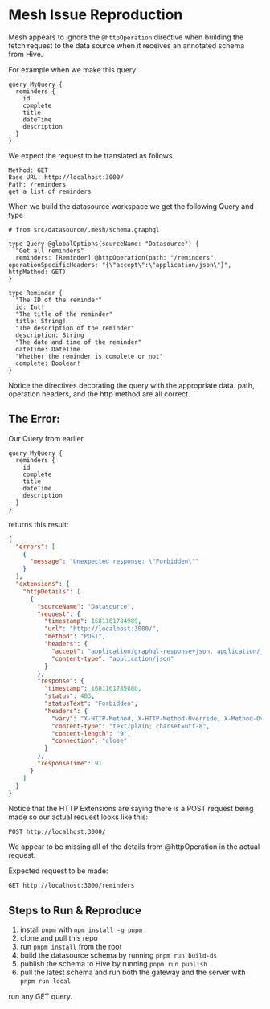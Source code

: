 # Mesh Issue Reproduction

Mesh appears to ignore the `@httpOperation` directive when building the fetch request to the data source when it receives an annotated schema from Hive.

For example when we make this query:

```gql
query MyQuery {
  reminders {
    id
    complete
    title
    dateTime
    description
  }
}
```

We expect the request to be translated as follows

```
Method: GET
Base URL: http://localhost:3000/
Path: /reminders
get a list of reminders
```

When we build the datasource workspace we get the following Query and type

```gql
# from src/datasource/.mesh/schema.graphql

type Query @globalOptions(sourceName: "Datasource") {
  "Get all reminders"
  reminders: [Reminder] @httpOperation(path: "/reminders", operationSpecificHeaders: "{\"accept\":\"application/json\"}", httpMethod: GET)
}

type Reminder {
  "The ID of the reminder"
  id: Int!
  "The title of the reminder"
  title: String!
  "The description of the reminder"
  description: String
  "The date and time of the reminder"
  dateTime: DateTime
  "Whether the reminder is complete or not"
  complete: Boolean!
}

```

Notice the directives decorating the query with the appropriate data. path, operation headers, and the http method are all correct.

## The Error:

Our Query from earlier 

```gql
query MyQuery {
  reminders {
    id
    complete
    title
    dateTime
    description
  }
}
```

returns this result:

```json
{
  "errors": [
    {
      "message": "Unexpected response: \"Forbidden\""
    }
  ],
  "extensions": {
    "httpDetails": [
      {
        "sourceName": "Datasource",
        "request": {
          "timestamp": 1681161784989,
          "url": "http://localhost:3000/",
          "method": "POST",
          "headers": {
            "accept": "application/graphql-response+json, application/json, multipart/mixed",
            "content-type": "application/json"
          }
        },
        "response": {
          "timestamp": 1681161785080,
          "status": 403,
          "statusText": "Forbidden",
          "headers": {
            "vary": "X-HTTP-Method, X-HTTP-Method-Override, X-Method-Override",
            "content-type": "text/plain; charset=utf-8",
            "content-length": "9",
            "connection": "close"
          }
        },
        "responseTime": 91
      }
    ]
  }
}
```

Notice that the HTTP Extensions are saying there is a POST request being made so our actual request looks like this:

```
POST http://localhost:3000/
```

We appear to be missing all of the details from @httpOperation in the actual request.

Expected request to be made:
```
GET http://localhost:3000/reminders
```

## Steps to Run & Reproduce

1. install `pnpm` with `npm install -g pnpm`
2. clone and pull this repo
3. run `pnpm install` from the root
4. build the datasource schema by running `pnpm run build-ds`
5. publish the schema to Hive by running `pnpm run publish`
6. pull the latest schema and run both the gateway and the server with `pnpm run local`

run any GET query.
